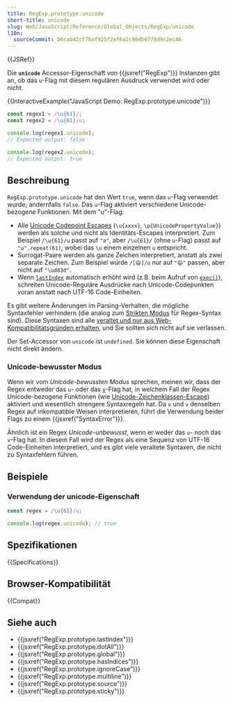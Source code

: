 ```yaml
---
title: RegExp.prototype.unicode
short-title: unicode
slug: Web/JavaScript/Reference/Global_Objects/RegExp/unicode
l10n:
  sourceCommit: b6cab42cf7baf925f2ef6a2c98db0778d9c2ec46
---
```


{{JSRef}}

Die **`unicode`** Accessor-Eigenschaft von {{jsxref("RegExp")}} Instanzen gibt an, ob das `u`-Flag mit diesem regulären Ausdruck verwendet wird oder nicht.

{{InteractiveExample("JavaScript Demo: RegExp.prototype.unicode")}}

```js interactive-example
const regex1 = /\u{61}/;
const regex2 = /\u{61}/u;

console.log(regex1.unicode);
// Expected output: false

console.log(regex2.unicode);
// Expected output: true
```

## Beschreibung

`RegExp.prototype.unicode` hat den Wert `true`, wenn das `u`-Flag verwendet wurde; andernfalls `false`. Das `u`-Flag aktiviert verschiedene Unicode-bezogene Funktionen. Mit dem "u"-Flag:

- Alle [Unicode Codepoint Escapes](/de/docs/Web/JavaScript/Reference/Regular_expressions/Unicode_character_class_escape) (`\u{xxxx}`, `\p{UnicodePropertyValue}`) werden als solche und nicht als Identitäts-Escapes interpretiert. Zum Beispiel `/\u{61}/u` passt auf `"a"`, aber `/\u{61}/` (ohne `u`-Flag) passt auf `"u".repeat(61)`, wobei das `\u` einem einzelnen `u` entspricht.
- Surrogat-Paare werden als ganze Zeichen interpretiert, anstatt als zwei separate Zeichen. Zum Beispiel würde `/[😄]/u` nur auf `"😄"` passen, aber nicht auf `"\ud83d"`.
- Wenn [`lastIndex`](/de/docs/Web/JavaScript/Reference/Global_Objects/RegExp/lastIndex) automatisch erhöht wird (z.B. beim Aufruf von [`exec()`](/de/docs/Web/JavaScript/Reference/Global_Objects/RegExp/exec)), schreiten Unicode-Reguläre Ausdrücke nach Unicode-Codepunkten voran anstatt nach UTF-16 Code-Einheiten.

Es gibt weitere Änderungen im Parsing-Verhalten, die mögliche Syntaxfehler verhindern (die analog zum [Strikten Modus](/de/docs/Web/JavaScript/Reference/Strict_mode) für Regex-Syntax sind). Diese Syntaxen sind alle [veraltet und nur aus Web-Kompatibilitätsgründen erhalten](/de/docs/Web/JavaScript/Reference/Deprecated_and_obsolete_features#regexp), und Sie sollten sich nicht auf sie verlassen.

Der Set-Accessor von `unicode` ist `undefined`. Sie können diese Eigenschaft nicht direkt ändern.

### Unicode-bewusster Modus

Wenn wir vom _Unicode-bewussten Modus_ sprechen, meinen wir, dass der Regex entweder das `u`- oder das [`v`](/de/docs/Web/JavaScript/Reference/Global_Objects/RegExp/unicodeSets)-Flag hat, in welchem Fall der Regex Unicode-bezogene Funktionen (wie [Unicode-Zeichenklassen-Escape](/de/docs/Web/JavaScript/Reference/Regular_expressions/Unicode_character_class_escape)) aktiviert und wesentlich strengere Syntaxregeln hat. Da `u` und `v` denselben Regex auf inkompatible Weisen interpretieren, führt die Verwendung beider Flags zu einem {{jsxref("SyntaxError")}}.

Ähnlich ist ein Regex _Unicode-unbewusst_, wenn er weder das `u`- noch das `v`-Flag hat. In diesem Fall wird der Regex als eine Sequenz von UTF-16 Code-Einheiten interpretiert, und es gibt viele veraltete Syntaxen, die nicht zu Syntaxfehlern führen.

## Beispiele

### Verwendung der unicode-Eigenschaft

```js
const regex = /\u{61}/u;

console.log(regex.unicode); // true
```

## Spezifikationen

{{Specifications}}

## Browser-Kompatibilität

{{Compat}}

## Siehe auch

- {{jsxref("RegExp.prototype.lastIndex")}}
- {{jsxref("RegExp.prototype.dotAll")}}
- {{jsxref("RegExp.prototype.global")}}
- {{jsxref("RegExp.prototype.hasIndices")}}
- {{jsxref("RegExp.prototype.ignoreCase")}}
- {{jsxref("RegExp.prototype.multiline")}}
- {{jsxref("RegExp.prototype.source")}}
- {{jsxref("RegExp.prototype.sticky")}}

